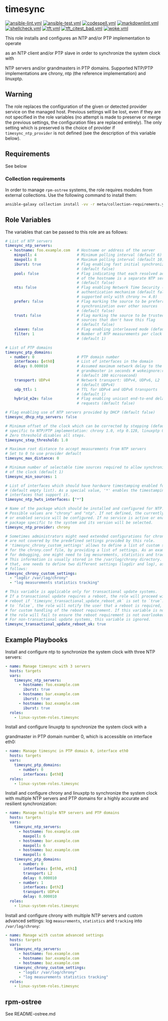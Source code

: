 # timesync

[![ansible-lint.yml](https://github.com/linux-system-roles/timesync/actions/workflows/ansible-lint.yml/badge.svg)](https://github.com/linux-system-roles/timesync/actions/workflows/ansible-lint.yml) [![ansible-test.yml](https://github.com/linux-system-roles/timesync/actions/workflows/ansible-test.yml/badge.svg)](https://github.com/linux-system-roles/timesync/actions/workflows/ansible-test.yml) [![codespell.yml](https://github.com/linux-system-roles/timesync/actions/workflows/codespell.yml/badge.svg)](https://github.com/linux-system-roles/timesync/actions/workflows/codespell.yml) [![markdownlint.yml](https://github.com/linux-system-roles/timesync/actions/workflows/markdownlint.yml/badge.svg)](https://github.com/linux-system-roles/timesync/actions/workflows/markdownlint.yml) [![shellcheck.yml](https://github.com/linux-system-roles/timesync/actions/workflows/shellcheck.yml/badge.svg)](https://github.com/linux-system-roles/timesync/actions/workflows/shellcheck.yml) [![tft.yml](https://github.com/linux-system-roles/timesync/actions/workflows/tft.yml/badge.svg)](https://github.com/linux-system-roles/timesync/actions/workflows/tft.yml) [![tft_citest_bad.yml](https://github.com/linux-system-roles/timesync/actions/workflows/tft_citest_bad.yml/badge.svg)](https://github.com/linux-system-roles/timesync/actions/workflows/tft_citest_bad.yml) [![woke.yml](https://github.com/linux-system-roles/timesync/actions/workflows/woke.yml/badge.svg)](https://github.com/linux-system-roles/timesync/actions/workflows/woke.yml)

This role installs and configures an NTP and/or PTP implementation to operate
<!--- wokeignore:rule=slave -->
as an NTP client and/or PTP slave in order to synchronize the system clock with
<!--- wokeignore:rule=master -->
NTP servers and/or grandmasters in PTP domains. Supported NTP/PTP
implementations are chrony, ntp (the reference implementation) and linuxptp.

## Warning

The role replaces the configuration of the given or detected provider
service on the managed host. Previous settings will be lost, even if
they are not specified in the role variables (no attempt is made to
preserve or merge the previous settings, the configuration files are
replaced entirely). The only setting which is preserved is the choice
of provider if `timesync_ntp_provider` is not defined (see the
description of this variable below).

## Requirements

See below

### Collection requirements

In order to manage `rpm-ostree` systems, the role requires modules from external
collections.  Use the following command to install them:

```bash
ansible-galaxy collection install -vv -r meta/collection-requirements.yml
```

## Role Variables

The variables that can be passed to this role are as follows:

```yaml
# List of NTP servers
timesync_ntp_servers:
  - hostname: foo.example.com   # Hostname or address of the server
    minpoll: 4                  # Minimum polling interval (default 6)
    maxpoll: 8                  # Maximum polling interval (default 10)
    iburst: true                # Flag enabling fast initial synchronization
                                # (default false)
    pool: false                 # Flag indicating that each resolved address
                                # of the hostname is a separate NTP server
                                # (default false)
    nts: false                  # Flag enabling Network Time Security (NTS)
                                # authentication mechanism (default false,
                                # supported only with chrony >= 4.0)
    prefer: false               # Flag marking the source to be preferred for
                                # synchronization over other sources
                                # (default false)
    trust: false                # Flag marking the source to be trusted over
                                # sources that don't have this flag
                                # (default false)
    xleave: false               # Flag enabling interleaved mode (default false)
    filter: 1                   # Number of NTP measurements per clock update
                                # (default 1)

# List of PTP domains
timesync_ptp_domains:
  - number: 0                   # PTP domain number
    interfaces: [eth0]          # List of interfaces in the domain
    delay: 0.000010             # Assumed maximum network delay to the
                                # grandmaster in seconds # wokeignore:rule=master
                                # (default 100 microsecond)
    transport: UDPv4            # Network transport: UDPv4, UDPv6, L2
                                # (default UDPv4)
    udp_ttl: 1                  # TTL for UDPv4 and UDPv6 transports
                                # (default 1)
    hybrid_e2e: false           # Flag enabling unicast end-to-end delay
                                # requests (default false)

# Flag enabling use of NTP servers provided by DHCP (default false)
timesync_dhcp_ntp_servers: false

# Minimum offset of the clock which can be corrected by stepping (default is
# specific to NTP/PTP implementation: chrony 1.0, ntp 0.128, linuxptp 0.00002).
# Zero threshold disables all steps.
timesync_step_threshold: 1.0

# Maximum root distance to accept measurements from NTP servers
# Set to 0 to use provider default
timesync_max_distance: 0

# Minimum number of selectable time sources required to allow synchronization
# of the clock (default 1)
timesync_min_sources: 1

# List of interfaces which should have hardware timestamping enabled for NTP
# (default empty list). As a special value, '*' enables the timestamping on all
# interfaces that support it.
timesync_ntp_hwts_interfaces: ["*"]

# Name of the package which should be installed and configured for NTP.
# Possible values are "chrony" and "ntp". If not defined, the currently active
# or enabled service will be configured. If no service is active or enabled, a
# package specific to the system and its version will be selected.
timesync_ntp_provider: chrony

# Sometimes administrators might need extended configurations for chrony which
# are not covered by the predefined settings provided by this role.
# 'timesync_chrony_custom_settings' allows to define a list of custom settings
# for the chrony.conf file, by providing a list of settings. As an example,
# for debugging, one might need to log mesurements, statistics and tracking.
# This information is usually stored in the /var/log/chrony directory. For
# that, one needs to define two different settings (logdir and log), as
# follows:
timesync_chrony_custom_settings:
  - "logdir /var/log/chrony"
  - "log measurements statistics tracking"

# This variable is applicable only for transactional update systems.
# If a transactional update requires a reboot, the role will proceed with the
# reboot if `timesync_transactional_update_reboot_ok` is set to `true`. If set
# to `false`, the role will notify the user that a reboot is required, allowing
# for custom handling of the reboot requirement. If this variable is not set,
# the role will fail to ensure the reboot requirement is not overlooked.
# For non-transactional update systems, this variable is ignored.
timesync_transactional_update_reboot_ok: true
```

## Example Playbooks

Install and configure ntp to synchronize the system clock with three NTP servers:

```yaml
- name: Manage timesync with 3 servers
  hosts: targets
  vars:
    timesync_ntp_servers:
      - hostname: foo.example.com
        iburst: true
      - hostname: bar.example.com
        iburst: true
      - hostname: baz.example.com
        iburst: true
  roles:
    - linux-system-roles.timesync
```

Install and configure linuxptp to synchronize the system clock with a
<!--- wokeignore:rule=master -->
grandmaster in PTP domain number 0, which is accessible on interface eth0:

```yaml
- name: Manage timesync in PTP domain 0, interface eth0
  hosts: targets
  vars:
    timesync_ptp_domains:
      - number: 0
        interfaces: [eth0]
  roles:
    - linux-system-roles.timesync
```

Install and configure chrony and linuxptp to synchronize the system clock with
multiple NTP servers and PTP domains for a highly accurate and resilient
synchronization:

```yaml
- name: Manage multiple NTP servers and PTP domains
  hosts: targets
  vars:
    timesync_ntp_servers:
      - hostname: foo.example.com
        maxpoll: 6
      - hostname: bar.example.com
        maxpoll: 6
      - hostname: baz.example.com
        maxpoll: 6
    timesync_ptp_domains:
      - number: 0
        interfaces: [eth0, eth1]
        transport: L2
        delay: 0.000010
      - number: 1
        interfaces: [eth2]
        transport: UDPv4
        delay: 0.000010
  roles:
    - linux-system-roles.timesync
```

Install and configure chrony with multiple NTP servers and custom advanced
settings: log `measurements`, `statistics` and `tracking`
into `/var/log/chrony`:

```yaml
- name: Manage with custom advanced settings
  hosts: targets
  vars:
    timesync_ntp_servers:
      - hostname: foo.example.com
      - hostname: bar.example.com
      - hostname: baz.example.com
    timesync_chrony_custom_settings:
      - "logdir /var/log/chrony"
      - "log measurements statistics tracking"
  roles:
    - linux-system-roles.timesync
```

## rpm-ostree

See README-ostree.md
